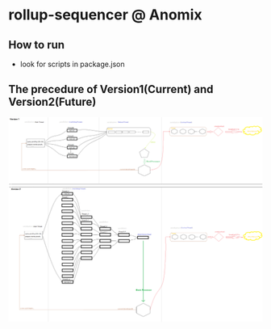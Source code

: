 # rollup-sequencer @ Anomix
## How to run
- look for scripts in package.json

## The precedure of Version1(Current) and Version2(Future)
<img src="../../docs/pic/how-sequencer-work-V1-current-V2-future.png" />


